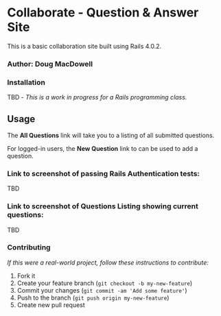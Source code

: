 # Collaborate - Question & Answer Site

This is a basic collaboration site built using Rails 4.0.2.

### Author:  Doug MacDowell

### Installation

TBD - *This is a work in progress for a Rails programming class.*

## Usage

The __All Questions__ link will take you to a listing of all submitted questions.

For logged-in users, the __New Question__ link to can be used to add a question.

### Link to screenshot of passing Rails Authentication tests:

TBD

### Link to screenshot of Questions Listing showing current questions:

TBD

### Contributing

*If this were a real-world project, follow these instructions to contribute:*

1. Fork it
2. Create your feature branch (`git checkout -b my-new-feature`)
3. Commit your changes (`git commit -am 'Add some feature'`)
4. Push to the branch (`git push origin my-new-feature`)
5. Create new pull request

